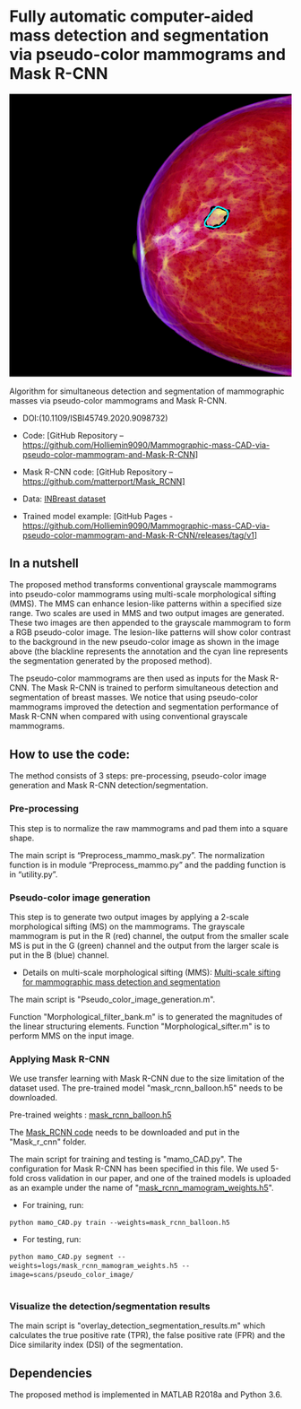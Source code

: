 # Fully automatic computer-aided mass detection and segmentation via pseudo-color mammograms and Mask R-CNN
![Mass detection and segmentation](scans/seg_mask_overlay/22580192_5530d5782fc89dd7_MG_R_CC_ANON.png)

Algorithm for simultaneous detection and segmentation of mammographic masses via pseudo-color mammograms and Mask R-CNN.


* DOI:(10.1109/ISBI45749.2020.9098732)
* Code: [GitHub Repository – 
https://github.com/Holliemin9090/Mammographic-mass-CAD-via-pseudo-color-mammogram-and-Mask-R-CNN]
* Mask R-CNN code: [GitHub Repository – 
https://github.com/matterport/Mask_RCNN]

* Data: [INBreast dataset]( https://www.sciencedirect.com/science/article/pii/S107663321100451X)
* Trained model example: [GitHub Pages - 
https://github.com/Holliemin9090/Mammographic-mass-CAD-via-pseudo-color-mammogram-and-Mask-R-CNN/releases/tag/v1]

## In a nutshell
The proposed method transforms conventional grayscale mammograms into pseudo-color mammograms using multi-scale morphological sifting (MMS). The MMS can enhance lesion-like patterns within a specified size range. Two scales are used in MMS and two output images are generated. These two images are then appended to the grayscale mammogram to form a RGB pseudo-color image. The lesion-like patterns will show color contrast to the background in the new pseudo-color image as shown in the image above (the blackline represents the annotation and the cyan line represents the segmentation generated by the proposed method).

The pseudo-color mammograms are then used as inputs for the Mask R-CNN. The Mask R-CNN is trained to perform simultaneous detection and segmentation of breast masses. We notice that using pseudo-color mammograms improved the detection and segmentation performance of Mask R-CNN when compared with using conventional grayscale mammograms.


## How to use the code:

The method consists of 3 steps: pre-processing, pseudo-color image generation and Mask R-CNN detection/segmentation.

### Pre-processing

This step is to normalize the raw mammograms and pad them into a square shape.

The main script is “Preprocess_mammo_mask.py”. The normalization function is in module “Preprocess_mammo.py” and the padding function is in “utility.py”.


### Pseudo-color image generation

This step is to generate two output images by applying a 2-scale morphological sifting (MS) on the mammograms. The grayscale mammogram is put in the R (red) channel, the output from the smaller scale MS is put in the G (green) channel and the output from the larger scale is put in the B (blue) channel.

* Details on multi-scale morphological sifting (MMS): [Multi-scale sifting for mammographic mass detection and segmentation](https://iopscience.iop.org/article/10.1088/2057-1976/aafc07)

The main script is "Pseudo_color_image_generation.m".

Function "Morphological_filter_bank.m" is to generated the magnitudes of the linear structuring elements.
Function "Morphological_sifter.m" is to perform MMS on the input image. 

### Applying Mask R-CNN

We use transfer learning with Mask R-CNN due to the size limitation of the dataset used. The pre-trained model "mask_rcnn_balloon.h5" needs to be downloaded.

Pre-trained weights : [mask_rcnn_balloon.h5](https://github.com/matterport/Mask_RCNN/releases)

The [Mask_RCNN code](https://github.com/matterport/Mask_RCNN) needs to be downloaded and put in the "Mask_r_cnn" folder.

The main script for training and testing is "mamo_CAD.py". The configuration for Mask R-CNN has been specified in this file. We used 5-fold cross validation in our paper, and one of the trained models is uploaded as an example under the name of "[mask_rcnn_mamogram_weights.h5](https://github.com/Holliemin9090/Mammographic-mass-CAD-via-pseudo-color-mammogram-and-Mask-R-CNN/releases/tag/v1)".
		
* For training, run:

```
python mamo_CAD.py train --weights=mask_rcnn_balloon.h5
```

* For testing, run:

```
python mamo_CAD.py segment --weights=logs/mask_rcnn_mamogram_weights.h5 --image=scans/pseudo_color_image/


```
### Visualize the detection/segmentation results

The main script is "overlay_detection_segmentation_results.m" which calculates the true positive rate (TPR), the false positive rate (FPR) and the Dice similarity index (DSI) of the segmentation.


## Dependencies

The proposed method is implemented in MATLAB R2018a and Python 3.6.




















